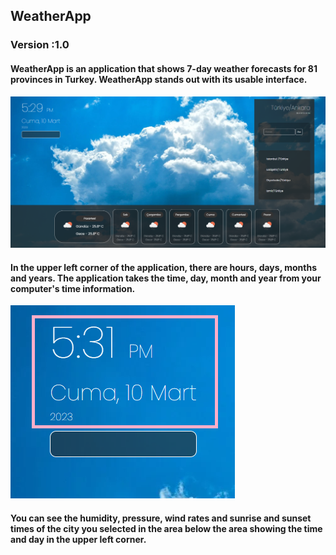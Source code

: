 ## WeatherApp
### Version :1.0

#### WeatherApp is an application that shows 7-day weather forecasts for 81 provinces in Turkey. WeatherApp stands out with its usable interface.

![WeatherApp V.10](https://github.com/iremmigg/WeatherApp/blob/main/Weather-ReadMe-img/Ekran%20g%C3%B6r%C3%BCnt%C3%BCs%C3%BC%202023-03-10%20172947.png)

#### In the upper left corner of the application, there are hours, days, months and years. The application takes the time, day, month and year from your computer's time information.

![WeatherApp_DayTime_V1.0](https://github.com/iremmigg/WeatherApp/blob/main/Weather-ReadMe-img/Date.png)

#### You can see the humidity, pressure, wind rates and sunrise and sunset times of the city you selected in the area below the area showing the time and day in the upper left corner.
